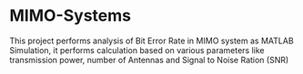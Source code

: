 # MIMO-Systems
This project performs analysis of Bit Error Rate in MIMO system as MATLAB Simulation, it performs calculation based on various parameters like transmission power, number of Antennas and Signal to Noise Ration (SNR)
